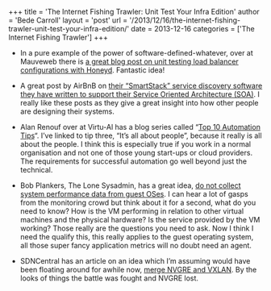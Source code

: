 +++
title = 'The Internet Fishing Trawler: Unit Test Your Infra Edition'
author = 'Bede Carroll'
layout = 'post'
url = '/2013/12/16/the-internet-fishing-trawler-unit-test-your-infra-edition/'
date = 2013-12-16
categories = ['The Internet Fishing Trawler']
+++

- In a pure example of the power of software-defined-whatever, over at
  Mauveweb there is [a great blog post on unit testing load balancer
  configurations with Honeyd](http://mauveweb.co.uk/posts/2013/12/load-balancer-testing-with-honeyd.html).
  Fantastic idea!

- A great post by AirBnB on [their “SmartStack” service discovery
  software they have written to support their Service Oriented
  Architecture (SOA)](http://nerds.airbnb.com/smartstack-service-discovery-cloud/).
  I really like these posts as they give a great insight into how other
  people are designing their systems.

- Alan Renouf over at Virtu-Al has a blog series called “[Top 10
  Automation Tips](http://www.virtu-al.net/2013/12/13/automation-tip-3its-people/)“.
  I’ve linked to tip three, “It’s all about people”, because it really is
  all about the people. I think this is especially true if you work in a
  normal organisation and not one of those young start-ups or cloud
  providers. The requirements for successful automation go well beyond
  just the technical.

- Bob Plankers, The Lone Sysadmin, has a great idea, [do not collect
  system performance data from guest
  OSes](http://lonesysadmin.net/2013/12/12/collect-system-performance-data-guest-oses/).
  I can hear a lot of gasps from the monitoring crowd but think about it
  for a second, what do you need to know? How is the VM performing in
  relation to other virtual machines and the physical hardware? Is the
  service provided by the VM working? Those really are the questions you
  need to ask. Now I think I need the qualify this, this really applies to
  the guest operating system, all those super fancy application metrics
  will no doubt need an agent.

- SDNCentral has an article on an idea which I’m assuming would have been
  floating around for awhile now, [merge NVGRE and
  VXLAN](http://www.sdncentral.com/sdn-blog/nvgre-merge-vxlan/2013/12/). By
  the looks of things the battle was fought and NVGRE lost.
